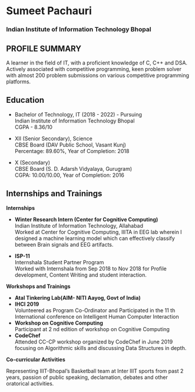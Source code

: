 # Sumeet Pachauri
### Indian Institute of Information Technology Bhopal


## PROFILE SUMMARY	

A learner in the field of IT, with a
proficient knowledge of C, C++ and
DSA. Actively associated with
competitive programming, keen
problem solver with almost 200
problem submissions on various
competitive programming platforms.

## Education

- Bachelor of Technology, IT (2018 - 2022) - Pursuing   
  Indian Institute of Information Technology Bhopal  
  CGPA - 8.36/10

- XII (Senior Secondary), Science	  
  CBSE Board (DAV Public School, Vasant Kunj)  
  Percentage: 89.60%, Year of Completion: 2018

- X (Secondary)  
  CBSE Board (S. D. Adarsh Vidyalaya, Gurugram)  
  CGPA: 10.00/10.00, Year of Completion: 2016

## Internships and Trainings 

**Internships**

- **Winter Research Intern (Center for Cognitive Computing)**  
  Indian Institute of Information Technology, Allahabad  
  Worked at Center for Cognitive Computing, IIITA in EEG lab wherein I designed a machine learning model which can effectively classify between Brain signals and EEG artifacts.  
  
- **ISP-11**  
  Internshala Student Partner Program    
  Worked with Internshala from Sep 2018 to Nov 2018 for Profile
development, Content Writing and student interaction.

**Workshops and Trainings**  
  
- **Atal Tinkering Lab(AIM- NITI Aayog, Govt of India)**  
- **IHCI 2019**  
Volunteered as Program Co-Ordinator and Participated in the 11 th
International conference on Intelligent Human Computer Interaction
- **Workshop on Cognitive Computing**   
Participant at 2 nd edition of workshop on Cognitive Computing
- **CodeChef**  
Attended CC-CP workshop organized by CodeChef in June 2019
focusing on Algorithmic skills and discussing Data Structures in depth.

**Co-curricular Activities**  

Representing IIIT-Bhopal’s Basketball team at Inter IIIT sports from past 2
years, passion of public speaking, declamation, debates and other
oratorical activities.

